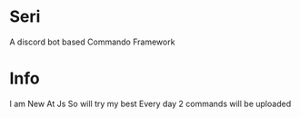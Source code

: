 # Seri
A discord bot based Commando Framework
# Info
I am New At Js So will try my best 
Every day 2 commands will be uploaded 
